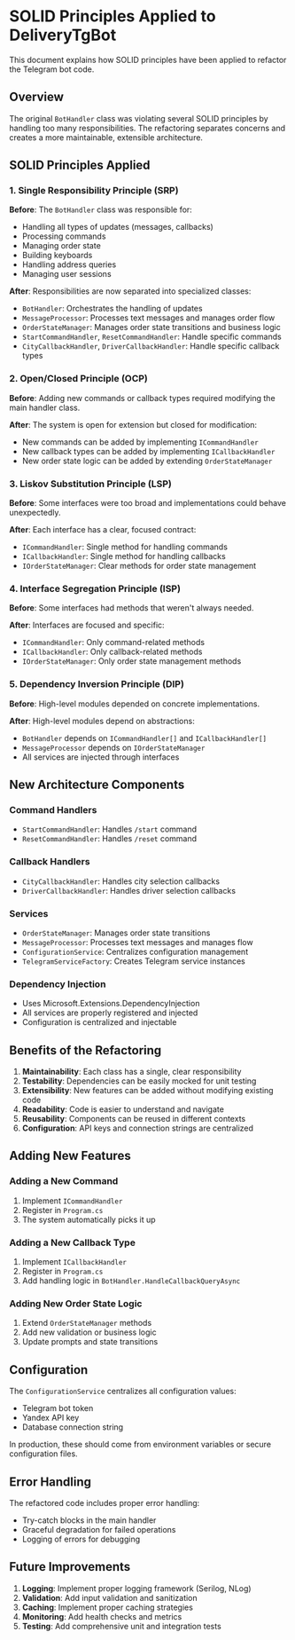 # SOLID Principles Applied to DeliveryTgBot

This document explains how SOLID principles have been applied to refactor the Telegram bot code.

## Overview

The original `BotHandler` class was violating several SOLID principles by handling too many responsibilities. The refactoring separates concerns and creates a more maintainable, extensible architecture.

## SOLID Principles Applied

### 1. Single Responsibility Principle (SRP)

**Before**: The `BotHandler` class was responsible for:
- Handling all types of updates (messages, callbacks)
- Processing commands
- Managing order state
- Building keyboards
- Handling address queries
- Managing user sessions

**After**: Responsibilities are now separated into specialized classes:
- `BotHandler`: Orchestrates the handling of updates
- `MessageProcessor`: Processes text messages and manages order flow
- `OrderStateManager`: Manages order state transitions and business logic
- `StartCommandHandler`, `ResetCommandHandler`: Handle specific commands
- `CityCallbackHandler`, `DriverCallbackHandler`: Handle specific callback types

### 2. Open/Closed Principle (OCP)

**Before**: Adding new commands or callback types required modifying the main handler class.

**After**: The system is open for extension but closed for modification:
- New commands can be added by implementing `ICommandHandler`
- New callback types can be added by implementing `ICallbackHandler`
- New order state logic can be added by extending `OrderStateManager`

### 3. Liskov Substitution Principle (LSP)

**Before**: Some interfaces were too broad and implementations could behave unexpectedly.

**After**: Each interface has a clear, focused contract:
- `ICommandHandler`: Single method for handling commands
- `ICallbackHandler`: Single method for handling callbacks
- `IOrderStateManager`: Clear methods for order state management

### 4. Interface Segregation Principle (ISP)

**Before**: Some interfaces had methods that weren't always needed.

**After**: Interfaces are focused and specific:
- `ICommandHandler`: Only command-related methods
- `ICallbackHandler`: Only callback-related methods
- `IOrderStateManager`: Only order state management methods

### 5. Dependency Inversion Principle (DIP)

**Before**: High-level modules depended on concrete implementations.

**After**: High-level modules depend on abstractions:
- `BotHandler` depends on `ICommandHandler[]` and `ICallbackHandler[]`
- `MessageProcessor` depends on `IOrderStateManager`
- All services are injected through interfaces

## New Architecture Components

### Command Handlers
- `StartCommandHandler`: Handles `/start` command
- `ResetCommandHandler`: Handles `/reset` command

### Callback Handlers
- `CityCallbackHandler`: Handles city selection callbacks
- `DriverCallbackHandler`: Handles driver selection callbacks

### Services
- `OrderStateManager`: Manages order state transitions
- `MessageProcessor`: Processes text messages and manages flow
- `ConfigurationService`: Centralizes configuration management
- `TelegramServiceFactory`: Creates Telegram service instances

### Dependency Injection
- Uses Microsoft.Extensions.DependencyInjection
- All services are properly registered and injected
- Configuration is centralized and injectable

## Benefits of the Refactoring

1. **Maintainability**: Each class has a single, clear responsibility
2. **Testability**: Dependencies can be easily mocked for unit testing
3. **Extensibility**: New features can be added without modifying existing code
4. **Readability**: Code is easier to understand and navigate
5. **Reusability**: Components can be reused in different contexts
6. **Configuration**: API keys and connection strings are centralized

## Adding New Features

### Adding a New Command
1. Implement `ICommandHandler`
2. Register in `Program.cs`
3. The system automatically picks it up

### Adding a New Callback Type
1. Implement `ICallbackHandler`
2. Register in `Program.cs`
3. Add handling logic in `BotHandler.HandleCallbackQueryAsync`

### Adding New Order State Logic
1. Extend `OrderStateManager` methods
2. Add new validation or business logic
3. Update prompts and state transitions

## Configuration

The `ConfigurationService` centralizes all configuration values:
- Telegram bot token
- Yandex API key
- Database connection string

In production, these should come from environment variables or secure configuration files.

## Error Handling

The refactored code includes proper error handling:
- Try-catch blocks in the main handler
- Graceful degradation for failed operations
- Logging of errors for debugging

## Future Improvements

1. **Logging**: Implement proper logging framework (Serilog, NLog)
2. **Validation**: Add input validation and sanitization
3. **Caching**: Implement proper caching strategies
4. **Monitoring**: Add health checks and metrics
5. **Testing**: Add comprehensive unit and integration tests
